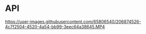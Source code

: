 # API






https://user-images.githubusercontent.com/65806540/206874526-4c7f2504-4520-4a54-bb99-3eec64a38645.MP4


